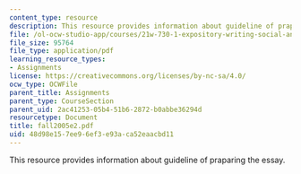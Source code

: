 ```yaml
---
content_type: resource
description: This resource provides information about guideline of praparing the essay.
file: /ol-ocw-studio-app/courses/21w-730-1-expository-writing-social-and-ethical-issues-in-print-photography-and-film-fall-2005/48d98e157ee96ef3e93aca52eaacbd11_fall2005e2.pdf
file_size: 95764
file_type: application/pdf
learning_resource_types:
- Assignments
license: https://creativecommons.org/licenses/by-nc-sa/4.0/
ocw_type: OCWFile
parent_title: Assignments
parent_type: CourseSection
parent_uid: 2ac41253-05b4-51b6-2872-b0abbe36294d
resourcetype: Document
title: fall2005e2.pdf
uid: 48d98e15-7ee9-6ef3-e93a-ca52eaacbd11
---
```

This resource provides information about guideline of praparing the essay.
